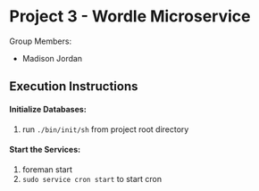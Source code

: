 # Project 3 - Wordle Microservice

Group Members:

- Madison Jordan

## Execution Instructions

#### Initialize Databases:

1. run `./bin/init/sh` from project root directory

#### Start the Services:

1. foreman start
2. `sudo service cron start` to start cron
